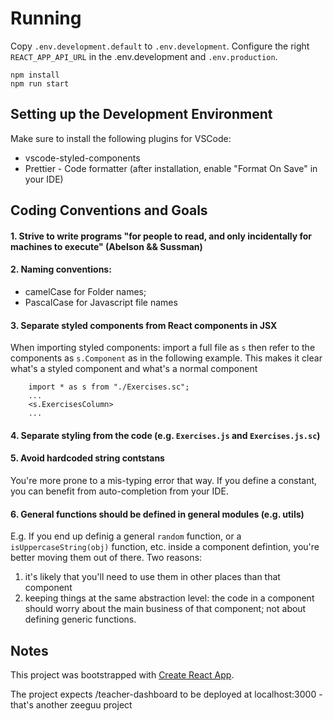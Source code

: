 # Running

Copy `.env.development.default` to `.env.development`.
Configure the right `REACT_APP_API_URL` in the .env.development and `.env.production`. 

    npm install
    npm run start
   
## Setting up the Development Environment

Make sure to install the following plugins for VSCode:
- vscode-styled-components
- Prettier - Code formatter (after installation, enable "Format On Save" in your IDE)




## Coding Conventions and Goals

#### 1. Strive to write programs "for people to read, and only incidentally for machines to execute" (Abelson && Sussman)

#### 2. Naming conventions: 

   * camelCase for Folder names; 
   * PascalCase for Javascript file names 
    
#### 3. Separate styled components from React components in JSX
When importing styled components: import a full file as `s` 
then refer to the components as `s.Component` as in the following
example. This makes it clear what's a styled component and what's
a normal component


```
    import * as s from "./Exercises.sc";
    ... 
    <s.ExercisesColumn>
    ... 
```
#### 4. Separate styling from the code (e.g. `Exercises.js` and `Exercises.js.sc`)

#### 5. Avoid hardcoded string contstans

You're more prone to a mis-typing error that way.
If you define a constant, you can benefit from auto-completion from your IDE.

#### 6. General functions should be defined in general modules (e.g. utils)

E.g. If you end up definig a general `random` function, or a `isUppercaseString(obj)` function, etc.
inside a component defintion, you're better moving them out of there. Two reasons:
1. it's likely that you'll need to use them in other places than that component
2. keeping things at the same abstraction level: the code in a component should worry about the main business of that component; not about defining generic functions. 



## Notes

This project was bootstrapped with [Create React App](https://github.com/facebook/create-react-app).

The project expects /teacher-dashboard to be deployed at localhost:3000 - that's another zeeguu project

